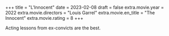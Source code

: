 +++
title = "L'Innocent"
date = 2023-02-08
draft = false
extra.movie.year = 2022
extra.movie.directors = "Louis Garrel"
extra.movie.en_title = "The Innocent"
extra.movie.rating = 8
+++

Acting lessons from ex-convicts are the best.<!-- more -->